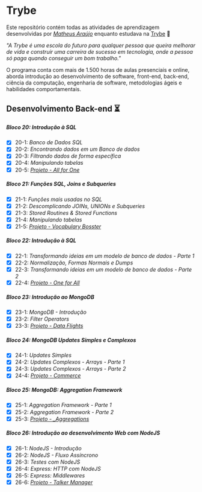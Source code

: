 # Trybe

Este repositório contém todas as atividades de aprendizagem desenvolvidas por _[Matheus Araújo](https://www.linkedin.com/in/matheus-ara%C3%BAjo-81a064208/)_ enquanto estudava na [Trybe](https://www.betrybe.com/) :rocket:

_"A Trybe é uma escola do futuro para qualquer pessoa que queira melhorar de vida e construir uma carreira de sucesso em tecnologia, onde a pessoa só paga quando conseguir um bom trabalho."_

O programa conta com mais de 1.500 horas de aulas presenciais e online, aborda introdução ao desenvolvimento de software, front-end, back-end, ciência da computação, engenharia de software, metodologias ágeis e habilidades comportamentais.

## Desenvolvimento Back-end :hourglass_flowing_sand:

##### Bloco 20: Introdução à SQL

- [X] 20-1: _Banco de Dados SQL_
- [X] 20-2: _Encontrando dados em um Banco de dados_
- [X] 20-3: _Filtrando dados de forma específica_
- [x] 20-4: _Manipulando tabelas_
- [X] 20-5: _[Projeto - All for One]()_

##### Bloco 21: Funções SQL, Joins e Subqueries

- [X] 21-1: _Funções mais usadas no SQL_
- [X] 21-2: _Descomplicando JOINs, UNIONs e Subqueries_
- [X] 21-3: _Stored Routines & Stored Functions_
- [X] 21-4: _Manipulando tabelas_
- [X] 21-5: _[Projeto - Vocabulary Bosster]()_

##### Bloco 22: Introdução à SQL

- [X] 22-1: _Transformando ideias em um modelo de banco de dados - Parte 1_
- [X] 22-2: _Normalização, Formas Normais e Dumps_
- [X] 22-3: _Transformando ideias em um modelo de banco de dados - Parte 2_
- [X] 22-4: _[Projeto - One for All]()_

##### Bloco 23: Introdução ao MongoDB

- [X] 23-1: _MongoDB - Introdução_
- [X] 23-2: _Filter Operators_
- [X] 23-3: _[Projeto - Data Flights]()_

##### Bloco 24: MongoDB Updates Simples e Complexos

- [X] 24-1: _Updates Simples_
- [X] 24-2: _Updates Complexos - Arrays - Parte 1_
- [X] 24-3: _Updates Complexos - Arrays - Parte 2_
- [X] 24-4: _[Projeto - Commerce]()_

##### Bloco 25: MongoDB: Aggregation Framework

- [X] 25-1: _Aggregation Framework - Parte 1_
- [X] 25-2: _Aggregation Framework - Parte 2_
- [X] 25-3: _[Projeto - _Aggregations]()_

##### Bloco 26: Introdução ao desenvolvimento Web com NodeJS

- [X] 26-1: _NodeJS - Introdução_
- [X] 26-2: _NodeJS - Fluxo Assíncrono_
- [X] 26-3: _Testes com NodeJS_
- [X] 26-4: _Express: HTTP com NodeJS_
- [X] 26-5: _Express: Middlewares_
- [X] 26-6: _[Projeto - Talker Manager]()_
